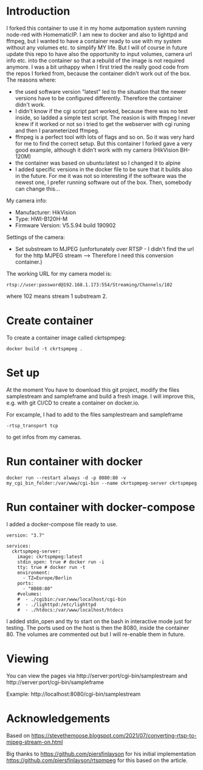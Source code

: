 # Introduction

I forked this container to use it in my home autpomation system running node-red with HomematicIP. I am new to docker and also to lighttpd and ffmpeg, but I wanted to have a container ready to use with my system without any volumes etc. to simplify MY life. But I will of course in future update this repo to have also the opportunity to input volumes, camera url info etc. into the container so that a rebuild of the image is not required anymore.
I was a bit unhappy when I first tried the really good code from the repos I forked from, because the container didn't work out of the box. The reasons where:
* the used software version "latest" led to the situation that the newer versions have to be configured differently. Therefore the container didn't work.
* I didn't know if the cgi script part worked, because there was no test inside, so Iadded a simple test script. The reasion is with ffmpeg I never knew if it worked or not so i tried to get the webserver with cgi runing and then I parameterized ffmpeg.
* ffmpeg is a perfect tool with lots of flags and so on. So it was very hard for me to find the correct setup. But this container I forked gave a very good example, although it didn't work with my camera (HikVision BH-120M)
* the container was based on ubuntu:latest so I changed it to alpine
* I added specific versions in the docker file to be sure that it builds also in the future. For me it was not so interesting if the software was the newest one, I prefer running software out of the box. Then, somebody can change this...

My camera info:
* Manufacturer: HikVision
* Type: HWI-B120H-M
* Firmware Version: V5.5.94 build 190902

Settings of the camera:
* Set substream to MJPEG (unfortunately over RTSP - I didn't find the url for the http MJPEG stream --> Therefore I need this conversion container.)

The working URL for my camera model is: 
```
rtsp://user:password@192.168.1.173:554/Streaming/Channels/102
```
where 102 means stream 1 substream 2.

# Create container

To create a container image called ckrtspmpeg:

```
docker build -t ckrtspmpeg .
```

# Set up

At the moment You have to download this git project, modify the files samplestream and sampleframe and build a fresh image. I will improve this, e.g. with git CI/CD to create a container on docker.io.

For excample, I had to add to the files samplestream and sampleframe
```
-rtsp_transport tcp
```
to get infos from my cameras.

# Run container with docker

```
docker run --restart always -d -p 8080:80 -v my_cgi_bin_folder:/var/www/cgi-bin --name ckrtspmpeg-server ckrtspmpeg
```

# Run container with docker-compose

I added a docker-compose file ready to use.

```
version: "3.7"

services:
  ckrtspmpeg-server:
    image: ckrtspmpeg:latest
    stdin_open: true # docker run -i
    tty: true # docker run -t
    environment:
      - TZ=Europe/Berlin
    ports:
      - "8080:80"
    #volumes:
    #  - ./cgibin:/var/www/localhost/cgi-bin
    #  - ./lighttpd:/etc/lighttpd
    #  - ./htdocs:/var/www/localhost/htdocs
```
I added stdin_open and tty to start on the bash in interactive mode just for testing. The ports used on the host is then the 8080, inside the container 80. The volumes are commented out but I will re-enable them in future.

# Viewing

You can view the pages via http://server:port/cgi-bin/samplestream and http://server:port/cgi-bin/sampleframe

Example: http://localhost:8080/cgi-bin/samplestream

# Acknowledgements

Based on https://stevethemoose.blogspot.com/2021/07/converting-rtsp-to-mjpeg-stream-on.html

Big thanks to https://github.com/piersfinlayson for his initial implementation https://github.com/piersfinlayson/rtspmpeg for this based on the article.
